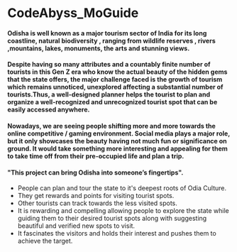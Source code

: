 # CodeAbyss_MoGuide
#### Odisha is well known as a major tourism sector of India for its long coastline, natural biodiversity , ranging from wildlife reserves , rivers ,mountains, lakes,  monuments, the arts and stunning views.  
#### Despite having so many attributes and a countably finite number of tourists in this Gen Z era who know the actual beauty of the hidden gems that the state offers, the major challenge faced is the growth of tourism which remains unnoticed, unexplored affecting a substantial number of tourists.Thus, a well-designed planner helps the tourist to plan and organize a well-recognized and unrecognized tourist spot that can be easily accessed anywhere. 
#### Nowadays, we are seeing people shifting more and more towards the online competitive / gaming environment. Social media plays a major role, but it only showcases the beauty having not much fun or significance on ground. It would take something more interesting and appealing for them to take time off from their pre-occupied life and plan a trip. 
#### "This project can bring Odisha into someone’s fingertips". 
* People can plan and tour the state to it's deepest roots of Odia Culture. 
* They get rewards and points for visiting tourist spots.
* Other tourists can track towards the less visited spots.
* It is rewarding and compelling allowing people to explore the state while guiding them to their desired tourist spots along with suggesting beautiful and verified new spots to visit.
* It fascinates the visitors and holds their interest and pushes them to achieve the target. 

